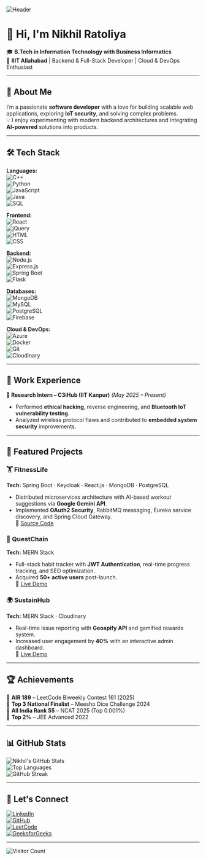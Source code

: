 <!-- Banner Image -->
![Header](https://github.com/yourusername/yourusername/blob/main/banner.png)

# 👋 Hi, I'm Nikhil Ratoliya  

🎓 **B.Tech in Information Technology with Business Informatics**  
📍 **IIIT Allahabad** | Backend & Full-Stack Developer | Cloud & DevOps Enthusiast  

---

## 🚀 About Me  
I’m a passionate **software developer** with a love for building scalable web applications, exploring **IoT security**, and solving complex problems.  
💡 I enjoy experimenting with modern backend architectures and integrating **AI-powered** solutions into products.  

---

## 🛠 Tech Stack  

**Languages:**  
![C++](https://img.shields.io/badge/C++-00599C?logo=c%2b%2b&logoColor=white)  
![Python](https://img.shields.io/badge/Python-3776AB?logo=python&logoColor=white)  
![JavaScript](https://img.shields.io/badge/JavaScript-F7DF1E?logo=javascript&logoColor=black)  
![Java](https://img.shields.io/badge/Java-007396?logo=java&logoColor=white)  
![SQL](https://img.shields.io/badge/SQL-003B57?logo=postgresql&logoColor=white)  

**Frontend:**  
![React](https://img.shields.io/badge/React-20232A?logo=react&logoColor=61DAFB)  
![jQuery](https://img.shields.io/badge/jQuery-0769AD?logo=jquery&logoColor=white)  
![HTML](https://img.shields.io/badge/HTML5-E34F26?logo=html5&logoColor=white)  
![CSS](https://img.shields.io/badge/CSS3-1572B6?logo=css3&logoColor=white)  

**Backend:**  
![Node.js](https://img.shields.io/badge/Node.js-339933?logo=node.js&logoColor=white)  
![Express.js](https://img.shields.io/badge/Express.js-000000?logo=express&logoColor=white)  
![Spring Boot](https://img.shields.io/badge/Spring%20Boot-6DB33F?logo=springboot&logoColor=white)  
![Flask](https://img.shields.io/badge/Flask-000000?logo=flask&logoColor=white)  

**Databases:**  
![MongoDB](https://img.shields.io/badge/MongoDB-4EA94B?logo=mongodb&logoColor=white)  
![MySQL](https://img.shields.io/badge/MySQL-4479A1?logo=mysql&logoColor=white)  
![PostgreSQL](https://img.shields.io/badge/PostgreSQL-316192?logo=postgresql&logoColor=white)  
![Firebase](https://img.shields.io/badge/Firebase-FFCA28?logo=firebase&logoColor=black)  

**Cloud & DevOps:**  
![Azure](https://img.shields.io/badge/Microsoft%20Azure-0089D6?logo=microsoftazure&logoColor=white)  
![Docker](https://img.shields.io/badge/Docker-2496ED?logo=docker&logoColor=white)  
![Git](https://img.shields.io/badge/Git-F05032?logo=git&logoColor=white)  
![Cloudinary](https://img.shields.io/badge/Cloudinary-3448C5?logo=cloudinary&logoColor=white)  

---

## 💼 Work Experience  
**🔹 Research Intern – C3iHub (IIT Kanpur)** *(May 2025 – Present)*  
- Performed **ethical hacking**, reverse engineering, and **Bluetooth IoT vulnerability testing**.  
- Analyzed wireless protocol flaws and contributed to **embedded system security** improvements.  

---

## 📌 Featured Projects  

### 🏋️ FitnessLife  
**Tech:** Spring Boot · Keycloak · React.js · MongoDB · PostgreSQL  
- Distributed microservices architecture with AI-based workout suggestions via **Google Gemini API**.  
- Implemented **OAuth2 Security**, RabbitMQ messaging, Eureka service discovery, and Spring Cloud Gateway.  
🔗 [Source Code](https://github.com/Nikhilratoliya6/FitnessMicroServices)

### 📅 QuestChain  
**Tech:** MERN Stack  
- Full-stack habit tracker with **JWT Authentication**, real-time progress tracking, and SEO optimization.  
- Acquired **50+ active users** post-launch.  
🔗 [Live Demo](https://questchain.pages.dev)

### 🌍 SustainHub  
**Tech:** MERN Stack · Cloudinary  
- Real-time issue reporting with **Geoapify API** and gamified rewards system.  
- Increased user engagement by **40%** with an interactive admin dashboard.  
🔗 [Live Demo](https://sustainhub.pages.dev)

---

## 🏆 Achievements  
🏅 **AIR 189** – LeetCode Biweekly Contest 161 (2025)  
🏅 **Top 3 National Finalist** – Meesho Dice Challenge 2024  
🏅 **All India Rank 55** – NCAT 2025 (Top 0.001%)  
🏅 **Top 2%** – JEE Advanced 2022  

---

## 📊 GitHub Stats  
![Nikhil's GitHub Stats](https://github-readme-stats.vercel.app/api?username=Nikhilratoliya6&show_icons=true&theme=tokyonight)  
![Top Languages](https://github-readme-stats.vercel.app/api/top-langs/?username=Nikhilratoliya6&layout=compact&theme=tokyonight)  
![GitHub Streak](https://streak-stats.demolab.com?user=Nikhilratoliya6&theme=tokyonight&hide_border=false)

---

## 🤝 Let's Connect  
[![LinkedIn](https://img.shields.io/badge/LinkedIn-blue?logo=linkedin&logoColor=white)](https://www.linkedin.com/in/nikhil-ratoliya-5b2999258)  
[![GitHub](https://img.shields.io/badge/GitHub-black?logo=github&logoColor=white)](https://github.com/Nikhilratoliya6)  
[![LeetCode](https://img.shields.io/badge/LeetCode-orange?logo=leetcode&logoColor=white)](https://leetcode.com/u/nikhil63977/)  
[![GeeksforGeeks](https://img.shields.io/badge/GeeksforGeeks-green?logo=geeksforgeeks&logoColor=white)](https://www.geeksforgeeks.org/user/nikhilravxwr/)  

---

![Visitor Count](https://komarev.com/ghpvc/?username=Nikhilratoliya6&color=blue)
